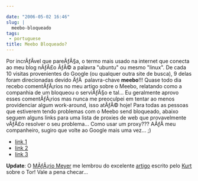 ```yaml
---

date: "2006-05-02 16:46"
slug: |
  meebo-bloqueado
tags:
 - portuguese
title: Meebo Bloqueado?
---
```


Por incrÃƒÂ­vel que pareÃƒÂ§a, o termo mais usado na internet que
conecta ao meu blog nÃƒÂ£o ÃƒÂ© a palavra "ubuntu" ou mesmo "linux". De
cada 10 visitas provenientes do Google (ou qualquer outra site de
busca), 9 delas foram direcionadas devido ÃƒÂ  palavra-chave
**meebo**!!! Quase todo dia recebo comentÃƒÂ¡rios no meu artigo sobre o
Meebo, relatando como a companhia de um bloqueou o serviÃƒÂ§o e tal...
Eu geralmente aprovo esses comentÃƒÂ¡rios mas nunca me preoculpei em
tentar ao menos providenciar algum work-around, isso atÃƒÂ© hoje! Para
todas as pessoas que estiverem tendo problemas com o Meebo send
bloqueado, abaixo seguem alguns links para uma lista de proxies de web
que provavelmente vÃƒÂ£o resolver o seu problema... Como usar um
proxy??? AÃƒÂ­ meu companheiro, sugiro que volte ao Google mais uma
vez... ;)

-   [link 1](http://anonymouse.org/)
-   [link 2](http://brianwatch.com/nph-proxy.pl)
-   [link 3](http://www.aliveproxy.com/forum/)

**Update**: O [MÃƒÂ¡rio Meyer](http://blog.meyer.eti.br/) me lembrou do
excelente [artigo](http://planeta.ubuntubrasil.org/?post=598) escrito
pelo [Kurt](http://kurtkraut.wordpress.com/) sobre o Tor! Vale a pena
checar...
